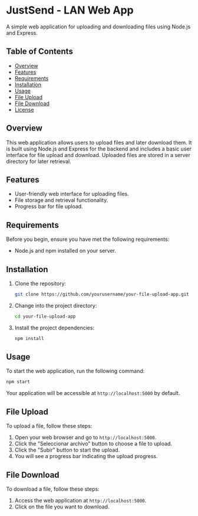 # JustSend - LAN Web App

A simple web application for uploading and downloading files using Node.js and Express.

## Table of Contents

- [Overview](#overview)
- [Features](#features)
- [Requirements](#requirements)
- [Installation](#installation)
- [Usage](#usage)
- [File Upload](#file-upload)
- [File Download](#file-download)
- [License](#license)

## Overview

This web application allows users to upload files and later download them. It is built using Node.js and Express for the backend and includes a basic user interface for file upload and download. Uploaded files are stored in a server directory for later retrieval.

## Features

- User-friendly web interface for uploading files.
- File storage and retrieval functionality.
- Progress bar for file upload.

## Requirements

Before you begin, ensure you have met the following requirements:

- Node.js and npm installed on your server.

## Installation

1. Clone the repository:

   ```bash
   git clone https://github.com/yourusername/your-file-upload-app.git
   ```

2. Change into the project directory:

   ```bash
   cd your-file-upload-app
   ```

3. Install the project dependencies:

   ```bash
   npm install
   ```

## Usage

To start the web application, run the following command:

```bash
npm start
```

Your application will be accessible at `http://localhost:5000` by default.

## File Upload

To upload a file, follow these steps:

1. Open your web browser and go to `http://localhost:5000`.
2. Click the "Seleccionar archivo" button to choose a file to upload.
3. Click the "Subir" button to start the upload.
4. You will see a progress bar indicating the upload progress.

## File Download

To download a file, follow these steps:

1. Access the web application at `http://localhost:5000`.
2. Click on the file you want to download.
